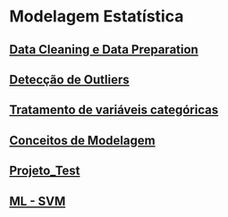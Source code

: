 # Modelagem Estatística

## [Data Cleaning e Data Preparation](https://github.com/vpaula07/data_analytics/blob/main/DataCleaning.ipynb)

## [Detecção de Outliers](https://github.com/vpaula07/data_analytics/blob/main/Substituindo_Tratando_outliers.ipynb)

## [Tratamento de variáveis categóricas](https://github.com/vpaula07/data_analytics/blob/main/Tratamento_categoricas.ipynb)

## [Conceitos de Modelagem](https://github.com/vpaula07/data_analytics/blob/main/Modelagem.ipynb)

## [Projeto_Test](https://github.com/vpaula07/data_analytics/blob/main/Projeto_Counter_Strike.ipynb)

## [ML - SVM](https://github.com/vpaula07/data_analytics/blob/main/SVM_Previs%C3%A3o_Empr%C3%A9stimo.ipynb)
